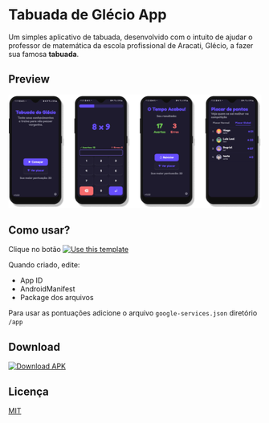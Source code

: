 # Tabuada de Glécio App

Um simples aplicativo de tabuada, desenvolvido com o intuito de ajudar o professor de matemática da escola profissional de Aracati, Glécio, a fazer sua famosa **tabuada**.

## Preview

![Preview Image](https://raw.githubusercontent.com/luizlealdev/tabuada-glecio-app/master/preview/image_app_preview.png)

## Como usar?
Clique no botão [![Use this template](https://img.shields.io/badge/-Use%20this%20template-brightgreen)](https://github.com/luizlealdev/tabuada-glecio-app/generate)

Quando criado, edite:
- App ID
- AndroidManifest
- Package dos arquivos

Para usar as pontuações adicione o arquivo `google-services.json` diretório `/app`

## Download
[![Download APK](http://yt3dl.net/images/apk-download-badge.png)](https://github.com/luizlealdev/tabuada-glecio-app/releases/latest)

## Licença
[MIT](https://github.com/luizlealdev/tabuada-glecio-app/LICENCE)